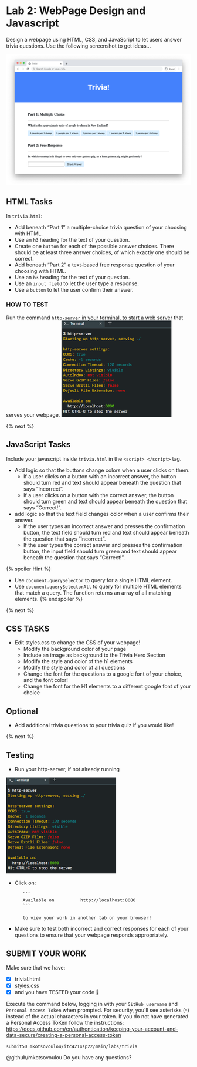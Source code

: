 # Lab 2: WebPage Design and Javascript
Design a webpage using HTML, CSS, and JavaScript to let users answer trivia questions. Use the following screenshot to get ideas...

![EndResult](questions.png)

## HTML Tasks
In `trivia.html`:
* Add beneath “Part 1” a multiple-choice trivia question of your choosing with HTML.
* Use an `h3` heading for the text of your question.
* Create one `button` for each of the possible answer choices. There should be at least three answer choices, of which exactly one should be correct.
* Add beneath “Part 2” a text-based free response question of your choosing with HTML.
* Use an `h3` heading for the text of your question.
* Use an `input field` to let the user type a response.
* Use a `button` to let the user confirm their answer.


### HOW TO TEST
Run the command `http-server` in your terminal, to start a web server that serves your webpage. 
![http-server](http-server.png)

{% next %}

## JavaScript  Tasks
Include your javascript inside `trivia.html` in the `<script> </script>` tag.

* Add logic so that the buttons change colors when a user clicks on them.
    * If a user clicks on a button with an incorrect answer, the button should turn red and text should appear beneath the question that says “Incorrect”.
    * If a user clicks on a button with the correct answer, the button should turn green and text should appear beneath the question that says “Correct!”.
* add logic so that the text field changes color when a user confirms their answer.
    * If the user types an incorrect answer and presses the confirmation button, the text field should turn red and text should appear beneath the question that says “Incorrect”.
    * If the user types the correct answer and presses the confirmation button, the input field should turn green and text should appear beneath the question that says “Correct!”.


{% spoiler Hint %}
* Use `document.querySelector` to query for a single HTML element.
* Use `document.querySelectorAll` to query for multiple HTML elements that match a query. 
The function returns an array of all matching elements.
{% endspoiler %}


{% next %}

## CSS TASKS
* Edit styles.css to change the CSS of your webpage!
    * Modify the background color of your page
    * Include an image as background to the Trivia Hero Section
    * Modify the style and color of the h1 elements
    * Modify the style and color of all questions
    * Change the font for the questions to a google font of your choice, and the font color!
    * Change the font for the H1 elements to a different google font of your choice

## Optional
* Add additional trivia questions to your trivia quiz if you would like!

{% next %}


## Testing
* Run your http-server, if not already running

![http-server](http-server.png) 

* Click on:

         ```
         Available on          http://localhost:8080
         ```

         to view your work in another tab on your browser!

* Make sure to test both incorrect and correct responses for each of your questions to ensure that your webpage responds appropriately.

## SUBMIT YOUR WORK

Make sure that we have:

- [x] trivial.html
- [x] styles.css
- [x] and you have TESTED your code :tada:

Execute the command below, logging in with your `GitHub username` and `Personal Access Token` when prompted. For security, you'll see asterisks (`*`) instead of the actual characters in your token. If you do not have generated a Personal Access ToKen follow the instructions: https://docs.github.com/en/authentication/keeping-your-account-and-data-secure/creating-a-personal-access-token

```
submit50 mkotsovoulou/itc4214sp22/main/labs/trivia
```

@github/mkotsovoulou Do you have any questions?